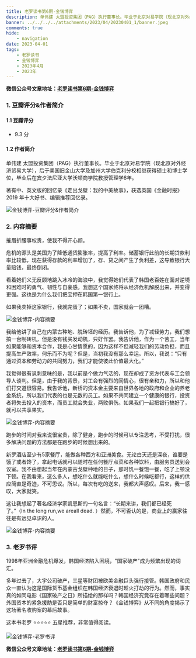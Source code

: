 ```yaml
---
title: 老罗读书第6期-金钱博弈
description: 单伟建 太盟投资集团（PAG）执行董事长。毕业于北京对易学院（现北京对外经济贸易大学），后于美国旧金山大学及加州大学伯克利分校相继获得硕士和博士学位，毕业后在宾夕法尼亚大学沃顿商学院教授管理学6年。著有中、英文版的回忆录《走出戈壁：我的中美故事》，获选英国《金融时报》2019 年十大好书、编辑推荐回忆录。
banner: ../../../../attachments/2023/04/20230401_1/banner.jpeg
comments: true
hide:
    - navigation
date: 2023-04-01
tags:
    - 老罗读书
    - 金钱博弈
    - 2023年4月
    - 2023年
---
```


__微信公众号文章地址：[老罗读书第6期-金钱博弈](https://mp.weixin.qq.com/s/1O6oADprqcp3cBEzaFtS6A)__

### 1. 豆瓣评分&作者简介

#### 1.1 豆瓣评分

+ 9.3 分

#### 1.2 作者简介

单伟建 太盟投资集团（PAG）执行董事长。毕业于北京对易学院（现北京对外经济贸易大学），后于美国旧金山大学及加州大学伯克利分校相继获得硕士和博士学位，毕业后在宾夕法尼亚大学沃顿商学院教授管理学6年。

著有中、英文版的回忆录《走出戈壁：我的中美故事》，获选英国《金融时报》2019 年十大好书、编辑推荐回忆录。

![金钱博弈-豆瓣评分&作者简介](../../../attachments/2023/04/20230401_1/1.jpeg)

### 2. 内容摘要

摧眉折腰事权贵，使我不得开心颜。

危机的源头是美国为了降低通货膨胀率，提高了利率。储蓄银行此前的长期贷款利率比较低，现在获得存款的利率增加了，存、贷之间产生了负利差，这导致银行大量赔钱，最终倒闭。

看着她们义无反顾地跳入冰冷的海浪中，我觉得她们代表了韩国老百姓在面对逆境和困难时的勇气、韧性与自豪感。我想这个国家终将从经济危机解脱出来，并变得更强。这也是为什么我们把宝押在韩国第一银行上。

如果我卖掉这家银行，我就完蛋了；如果不卖，国家就会一团糟。

![金钱博弈-内容摘要](../../../attachments/2023/04/20230401_1/2.jpeg)

我给他讲了自己在内蒙古种地、脱砖坯的经历。我告诉他，为了减轻劳力，我们想搞一台制砖机，但是没有钱买发动机，只好作罢。我告诉他，作为一个苦工，当年如果能够和资本合作，我是心甘情愿的，因为这样不但减轻我们的劳动负担，而且提高生产效率，何乐而不为呢？但是，当初我没有那么幸运。所以，我说：“只有通过资本和劳动力的共同努力，我们才能使彼此价值最大化。”

我觉得很有讽刺意味的是，我以前是个做力气活的，现在却成了资方代表与工会领导人谈判。但是，由于我的背景，对工会有强烈的同情心，很有亲和力，所以和他们打交道很容易。我告诉他，新桥的资本金主要来自世界各地的政府和企业的养老金系统，所以我们代表的也是无数的员工。如果不共同建立一个健康的银行，投资者将失去投入的资本，而员工就会失业，两败俱伤。如果我们一起把银行搞好了，就可以共享果实。

![金钱博弈-内容摘要](../../../attachments/2023/04/20230401_1/3.jpeg)

跑步的时间对我来说很宝贵，除了健身，跑步的时候可以专注思考，不受打扰，很多解决问题的方法都是在跑步的时候想出来的。

新罗酒店至少有5家餐厅，能做各种西方和亚洲美食。无论白天还是深夜，谁要是饿了或者馋了，拿起电话就可以随时在任何餐厅点菜和各种饮料，由服务员送到会议室。我不由想起当年在内蒙古戈壁种地的日子，那时饥一餐饱一餐，吃了上顿没下顿。在我看来，这么多人，想吃什么就能吃什么，想什么时候吃都行，这样的供应简直是奇迹，不可思议。所以，每次有吃的送来，我都大声感叹。后来，我一感叹，大家就笑。

这让我想起了著名经济学家凯恩斯的一句名言：“长期来讲，我们都已经死了。”（In the long run,we areall dead. ）然而，不可否认的是，商业上的赢家往往是有远见卓识的人。

![金钱博弈-内容摘要](../../../attachments/2023/04/20230401_1/4.jpeg)

### 3. 老罗书评

1998年亚洲金融危机爆发，韩国经济陷入困境，"国家破产"成为频繁出现的词汇。

多年过去了，大宇公司破产，三星等财团被欧美金融巨头强行接管。韩国政府和民众一直认为这是国际货币基金组织在韩国经济衰退时趁火打劫的行为。然而，事实真的如同电影《国家破产之日》所描绘的那样吗？韩国经济究竟存在着哪些问题？外国资本的紧急援助是否只是简单的财富掠夺？《金钱博弈》从不同的角度揭示了这场著名收购案的幕后故事。

这本书老罗 ⭐️⭐️⭐️⭐️⭐️ 五星推荐，非常值得阅读。

![金钱博弈-老罗书评](../../../attachments/2023/04/20230401_1/5.jpeg)

__微信公众号文章地址：[老罗读书第6期-金钱博弈](https://mp.weixin.qq.com/s/1O6oADprqcp3cBEzaFtS6A)__